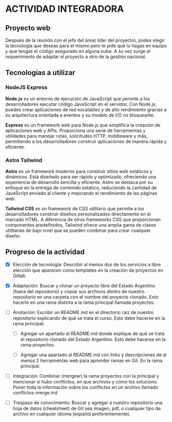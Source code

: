 # ACTIVIDAD INTEGRADORA

## Proyecto web

Después de la reunión con el jefe del área( líder del proyecto), podes elegir la tecnología que deseas para el mismo pero te pide que lo hagas en equipo y que tengas el código asegurado en alguna nube. A su vez surge el requerimiento de adaptar el proyecto a otro de la gestión nacional.

## Tecnologías a utilizar

### NodeJS Express

**Node.js** es un entorno de ejecución de JavaScript que permite a los desarrolladores ejecutar código JavaScript en el servidor. Con Node.js, puedes crear aplicaciones de red escalables y de alto rendimiento gracias a su arquitectura orientada a eventos y su modelo de I/O no bloqueante.

**Express** es un framework web para Node.js que simplifica la creación de aplicaciones web y APIs. Proporciona una serie de herramientas y utilidades para manejar rutas, solicitudes HTTP, middleware y más, permitiendo a los desarrolladores construir aplicaciones de manera rápida y eficiente.

### Astro Tailwind

**Astro** es un framework moderno para construir sitios web estáticos y dinámicos. Está diseñado para ser rápido y optimizado, ofreciendo una experiencia de desarrollo sencilla y eficiente. Astro se destaca por su enfoque en la entrega de contenido estático, reduciendo la cantidad de JavaScript enviado al cliente y mejorando el rendimiento de las páginas web.

**Tailwind CSS** es un framework de CSS utilitario que permite a los desarrolladores construir diseños personalizados directamente en el marcado HTML. A diferencia de otros frameworks CSS que proporcionan componentes predefinidos, Tailwind ofrece una amplia gama de clases utilitarias de bajo nivel que se pueden combinar para crear cualquier diseño.

## Progreso de la actividad

- [x] Elección de tecnología: Describir al menos dos de los servicios a libre elección que aparecen como templates en la creación de proyectos en Gitlab.

- [x] Adaptación: Buscar y clonar un proyecto libre del Estado Argentino (fuera del repositorio) y copiar sus archivos dentro de nuestro repositorio en una carpeta con el nombre del proyecto clonado. Esto hacerlo en una rama distinta a la rama principal llamada proyectos.

- [ ] Anotación: Escribir un README.md en el directorio raíz de nuestro repositorio explicando de qué se trata el curso. Esto debe hacerse en la rama principal.

  - [ ] Agregar un apartado al README.md donde explique de qué se trata el repositorio clonado del Estado Argentino. Esto debe hacerse en la rama proyectos.

  - [ ] Agregar una apartado al README.md con links y descripciones de al menos 2 herramientas web para aprender ramas en Git. En la rama principal.

- [ ] Integración: Combinar (mergear) la rama proyectos con la principal y mencionar si hubo conflictos, en que archivos y cómo los soluciono. Poner toda la información sobre los conflictos en un archivo llamado conflictos-merge.md

- [ ] Traspaso de conocimiento: Buscar y agregar a nuestro repositorio una hoja de datos (cheatsheet) de Git sea imagen, pdf, o cualquier tipo de archivo en cualquier idioma (español preferentemente).
